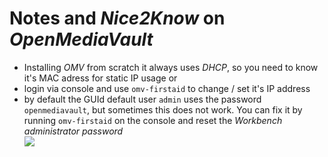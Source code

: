 # Notes and *Nice2Know* on *OpenMediaVault*

- Installing *OMV* from scratch it always uses *DHCP*, so you need to know it's MAC adress for static IP usage or
- login via console and use `omv-firstaid` to change / set it's IP address
- by default the GUId default user `admin` uses the password `openmediavault`, but sometimes this does not work. You can fix it by running `omv-firstaid` on the console and reset the *Workbench administrator password*<br>
  ![](./.pictures/OVM-firstaid-wbadmin.png)
